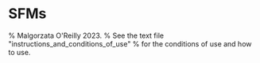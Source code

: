 # SFMs
% Malgorzata O'Reilly 2023.
% See the text file "instructions_and_conditions_of_use"
% for the conditions of use and how to use.
